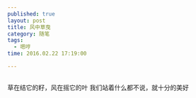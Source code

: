```yaml
---
published: true
layout: post
title: 风中草曳
category: 随笔
tags: 
  - 嗯哼
time: 2016.02.22 17:19:00

---
```


## 
草在结它的籽，风在摇它的叶
我们站着什么都不说，就十分的美好 